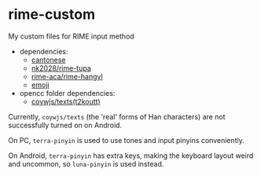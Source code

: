# rime-custom

My custom files for RIME input method

- dependencies:
  - [cantonese](https://github.com/rime/rime-cantonese)
  - [nk2028/rime-tupa](https://github.com/nk2028/rime-tupa)
  - [rime-aca/rime-hangyl](https://github.com/rime-aca/rime-hangyl)
  - [emoji](https://github.com/rime/rime-emoji)
- opencc folder dependencies:
  - [coywjs/texts(t2koutt)](https://github.com/coywjs/texts)
  
Currently, `coywjs/texts` (the 'real' forms of Han characters) are not successfully turned on on Android.

On PC, `terra-pinyin` is used to use tones and input pinyins conveniently.

On Android, `terra-pinyin` has extra keys, making the keyboard layout weird and uncommon, so `luna-pinyin` is used instead.
